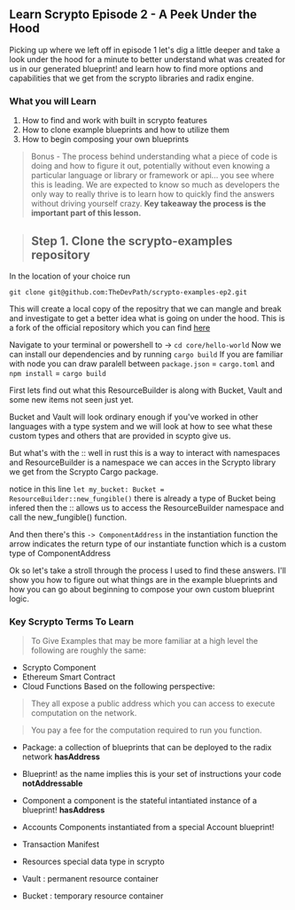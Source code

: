 ## Learn Scrypto Episode 2 - A Peek Under the Hood

Picking up where we left off in episode 1 let's dig a little deeper and take a look under the hood for a minute to better understand what was created for us in our generated blueprint! and learn how to find more options and capabilities that we get from the scrypto libraries and radix engine.

### What you will Learn

1. How to find and work with built in scrypto features
2. How to clone example blueprints and how to utilize them
3. How to begin composing your own blueprints

> Bonus - The process behind understanding what a piece of code is doing and how to figure it out, potentially without even knowing a particular language or library or framework or api... you see where this is leading. We are expected to know so much as developers the only way to really thrive is to learn how to quickly find the answers without driving yourself crazy. **Key takeaway the process is the important part of this lesson.**

> ## Step 1. Clone the scrypto-examples repository

In the location of your choice run

`git clone git@github.com:TheDevPath/scrypto-examples-ep2.git`

This will create a local copy of the repositry that we can mangle and break and investigate to get a better idea what is going on under the hood. This is a fork of the official repository which you can find [here](https://github.com/radixdlt/scrypto-examples)

Navigate to your terminal or powershell to -> `cd core/hello-world`
Now we can install our dependencies and by running `cargo build`
If you are familiar with node you can draw paralell between `package.json` = `cargo.toml` and `npm install` = `cargo build`

First lets find out what this ResourceBuilder is along with Bucket, Vault and some new items not seen just yet.

Bucket and Vault will look ordinary enough if you've worked in other languages with a type system and we will look at how to see what these custom types and others that are provided in scypto give us.

But what's with the :: well in rust this is a way to interact with namespaces and ResourceBuilder is a namespace we can acces in the Scrypto library we get from the Scrypto Cargo package.

notice in this line `let my_bucket: Bucket = ResourceBuilder::new_fungible()` there is already a type of Bucket being infered then the :: allows us to access the ResourceBuilder namespace and call the new_fungible() function.

And then there's this `-> ComponentAddress` in the instantiation function the arrow indicates the return type of our instantiate function which is a custom type of ComponentAddress

Ok so let's take a stroll through the process I used to find these answers. I'll show you how to figure out what things are in the example blueprints and how you can go about beginning to compose your own custom blueprint logic.

### Key Scrypto Terms To Learn

> To Give Examples that may be more familiar at a high level the following are roughly the same:

- Scrypto Component
- Ethereum Smart Contract
- Cloud Functions
  Based on the following perspective:

> They all expose a public address which you can access to execute computation on the network.

> You pay a fee for the computation required to run you function.

- Package: a collection of blueprints that can be deployed to the radix network **hasAddress**
- Blueprint! as the name implies this is your set of instructions your code **notAddressable**
- Component a component is the stateful intantiated instance of a blueprint! **hasAddress**

- Accounts Components instantiated from a special Account blueprint!

- Transaction Manifest

- Resources special data type in scrypto
- Vault : permanent resource container
- Bucket : temporary resource container
